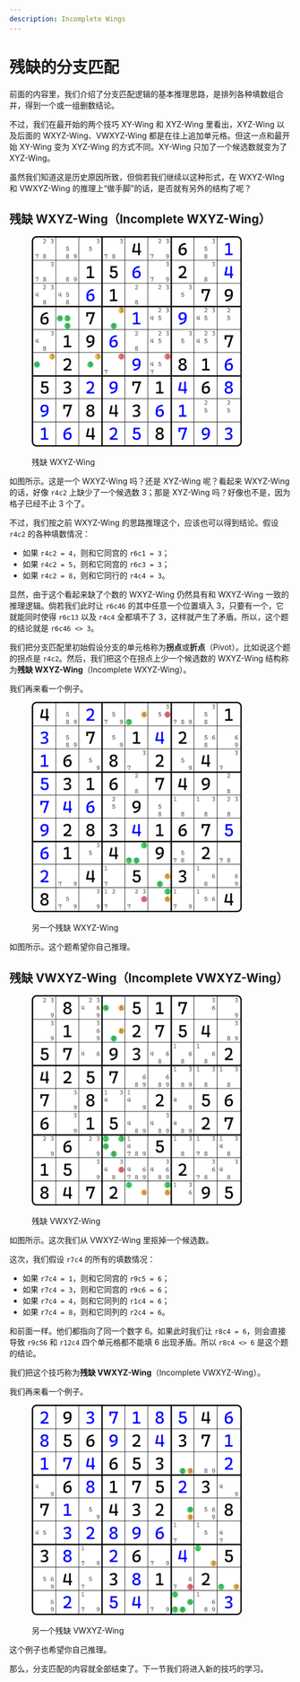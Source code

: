 ```yaml
---
description: Incomplete Wings
---
```


# 残缺的分支匹配

前面的内容里，我们介绍了分支匹配逻辑的基本推理思路，是排列各种填数组合并，得到一个或一组删数结论。

不过，我们在最开始的两个技巧 XY-Wing 和 XYZ-Wing 里看出，XYZ-Wing 以及后面的 WXYZ-Wing、VWXYZ-Wing 都是在往上追加单元格。但这一点和最开始 XY-Wing 变为 XYZ-Wing 的方式不同。XY-Wing 只加了一个候选数就变为了 XYZ-Wing。

虽然我们知道这是历史原因所致，但倘若我们继续以这种形式，在 WXYZ-WIng 和 VWXYZ-Wing 的推理上“做手脚”的话，是否就有另外的结构了呢？

## 残缺 WXYZ-Wing（Incomplete WXYZ-Wing） <a href="#incomplete-wxyz-wing" id="incomplete-wxyz-wing"></a>

<figure><img src="../../.gitbook/assets/image (22).png" alt="" width="375"><figcaption><p>残缺 WXYZ-Wing</p></figcaption></figure>

如图所示。这是一个 WXYZ-Wing 吗？还是 XYZ-Wing 呢？看起来 WXYZ-Wing 的话，好像 `r4c2` 上缺少了一个候选数 3；那是 XYZ-Wing 吗？好像也不是，因为格子已经不止 3 个了。

不过，我们按之前 WXYZ-Wing 的思路推理这个，应该也可以得到结论。假设 `r4c2` 的各种填数情况：

* 如果 `r4c2 = 4`，则和它同宫的 `r6c1 = 3`；
* 如果 `r4c2 = 5`，则和它同宫的 `r6c3 = 3`；
* 如果 `r4c2 = 8`，则和它同行的 `r4c4 = 3`。

显然，由于这个看起来缺了个数的 WXYZ-Wing 仍然具有和 WXYZ-Wing 一致的推理逻辑。倘若我们此时让 `r6c46` 的其中任意一个位置填入 3，只要有一个，它就能同时使得 `r6c13` 以及 `r4c4` 全都填不了 3，这样就产生了矛盾。所以，这个题的结论就是 `r6c46 <> 3`。

我们把分支匹配里初始假设分支的单元格称为**拐点**或**折点**（Pivot）。比如说这个题的拐点是 `r4c2`。然后，我们把这个在拐点上少一个候选数的 WXYZ-Wing 结构称为**残缺 WXYZ-Wing**（Incomplete WXYZ-Wing）。

我们再来看一个例子。

<figure><img src="../../.gitbook/assets/image (1) (1).png" alt="" width="375"><figcaption><p>另一个残缺 WXYZ-Wing</p></figcaption></figure>

如图所示。这个题希望你自己推理。

## 残缺 VWXYZ-Wing（Incomplete VWXYZ-Wing） <a href="#incomplete-vwxyz-wing" id="incomplete-vwxyz-wing"></a>

<figure><img src="../../.gitbook/assets/image (2) (1).png" alt="" width="375"><figcaption><p>残缺 VWXYZ-Wing</p></figcaption></figure>

如图所示。这次我们从 VWXYZ-Wing 里抠掉一个候选数。

这次，我们假设 `r7c4` 的所有的填数情况：

* 如果 `r7c4 = 1`，则和它同宫的 `r9c5 = 6`；
* 如果 `r7c4 = 3`，则和它同宫的 `r9c6 = 6`；
* 如果 `r7c4 = 4`，则和它同列的 `r1c4 = 6`；
* 如果 `r7c4 = 8`，则和它同列的 `r2c4 = 6`。

和前面一样。他们都指向了同一个数字 6。如果此时我们让 `r8c4 = 6`，则会直接导致 `r9c56` 和 `r12c4` 四个单元格都不能填 6 出现矛盾。所以 `r8c4 <> 6` 是这个题的结论。

我们把这个技巧称为**残缺 VWXYZ-Wing**（Incomplete VWXYZ-Wing）。

我们再来看一个例子。

<figure><img src="../../.gitbook/assets/image (3) (1).png" alt="" width="375"><figcaption><p>另一个残缺 VWXYZ-Wing</p></figcaption></figure>

这个例子也希望你自己推理。

那么，分支匹配的内容就全部结束了。下一节我们将进入新的技巧的学习。
